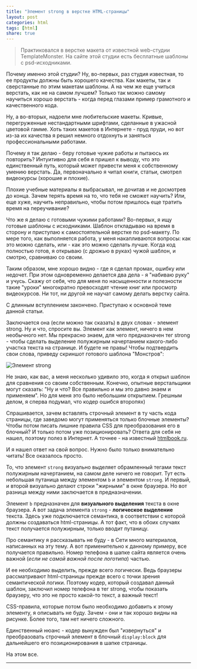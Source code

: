 ```yaml
---
title: "Элемент strong в верстке HTML-страницы"
layout: post
categories: html
tags: [html]
share: true
---
```


> Практиковался в верстке макета от известной web-студии TemplateMonster. На сайте этой студии есть бесплатные шаблоны с psd-исходниками.

Почему именно этой студии? Ну, во-первых, раз студия известная, то ее продукты должны быть хорошего качества. Как макеты, так и сверстанные по этим макетам шаблоны. А на чем же еще учиться верстать, как не на самом лучшем? Только так можно самому научиться хорошо верстать - когда перед глазами пример грамотного и качественного кода.

Ну, а во-вторых, надоели мне любительские макеты. Кривые, перегруженные нестандартными шрифтами, сделанные в ужасной цветовой гамме. Хоть таких макетов в Интернете - пруд пруди, но вот из-за их качества я решил немного отдохнуть и заняться профессиональными работами.

Почему я так делаю - беру готовые чужие работы и пытаюсь их повторить? Интуитивно для себя я пришел к выводу, что это единственный путь, который может привести меня к собственному умению верстать. Да, первоначально я читал книги, статьи, смотрел видеокурсы (хорошие и плохие).

Плохие учебные материалы я выбрасывал, не дочитав и не досмотрев до конца. Зачем терять время на то, что тебя не сможет научить? Или, еще хуже, научить неправильно, чтобы потом пришлось еще тратить время на переучивание?

Что же я делаю с готовыми чужими работами? Во-первых, я ищу готовые шаблоны с исходниками. Шаблон откладываю на время в сторону и приступаю к самостоятельной верстке по psd-макету. По мере того, как выполняется работа, у меня накапливаются вопросы: как это можно сделать, или - как это можно сделать лучше. Когда код полностью готов, я открываю (с дрожью в руках) чужой шаблон, и смотрю, сравниваю со своим.

Таким образом, мне хорошо видно - где я сделал промах, ошибку или недочет. При этом одновременно делается два дела - я "набиваю руку" и учусь. Скажу от себя, что для меня по насыщенности и полезности такие "уроки" многократно превосходят чтение книг или просмотр видеокурсов. Ни тот, ни другой не научат самому делать верстку сайта.

С длинным вступлением закончено. Приступаю к основной теме данной статьи.

Заключается она (если можно так сказать) в двух словах - элемент strong. Ну и что, спросите вы. Элемент как элемент, ничего в нем необычного нет. Мы прекрасно знаем, для чего предназначен тег strong - чтобы сделать выделение полужирным начертанием какого-либо участка текста на странице. И будете не правы! Чтобы подтвердить свои слова, приведу скриншот готового шаблона "Монстров":

![Элемент strong]({{site.url}}/images/uploads/2013/11/element-strong.png)

Не знаю, как вас, а меня несколько удивило это, когда я открыл шаблон для сравнения со своим собственным. Конечно, опытные верстальщики могут сказать: "Ну и что? Все правильно и мы это давно знаем и применяем". Но для меня это было небольшим открытием. Грешным делом, я сперва подумал, что кодер ошибся второпях)

Спрашивается, зачем вставлять строчный элемент в ту часть кода страницы, где заведомо могут применяться только блочные элементы? Чтобы потом писать лишние правила CSS для преобразования его в блочный? И только потом уже позиционировать? Ответа для себя не нашел, поэтому полез в Интернет. А точнее - на известный [htmlbook.ru][1].

И я нашел ответ на свой вопрос. Нужно было только внимательно читать! Все оказалось просто.

То, что элемент `strong` визуально выделяет обрамленный тегами текст полужирным начертанием, на самом деле ничего не говорит. Тут есть небольшая путаница между элементом `b` и элементом `strong`. И первый, и второй визуально делают строки "жирными" в окне браузера. Но вот разница между ними заключается в предназначении.

Элемент `b` предназначен для **визуального выделения** текста в окне браузера. А вот задача элемента `strong` - **логическое выделение** текста. Здесь уже подключается семантика, в соответствии с которой должны создаваться html-страницы. А тот факт, что в обоих случаях текст получается полужирным, только вводит путаницу.

Про семантику я рассказывать не буду - в Сети много материалов, написанных на эту тему. А вот применительно к данному примеру, все получается правильно. Номер телефона в шапке сайта является очень важной (*если не самой важной после логотипа*) частью.

И ее необходимо выделить, прежде всего логически. Ведь браузеры рассматривают html-страницы прежде всего с точки зрения семантической логики. Поэтому кодер, который создавал данный шаблон, заключил номер телефона в тег strong, чтобы показать браузеру, что это не просто какой-то текст, а важный текст!

CSS-правила, которые потом было необходимо добавить к этому элементу, я описывать не буду. Зачем - они и так хорошо видны на рисунке. Более того, там нет ничего сложного.

Единственный нюанс - кодер вынужден был "извернуться" и преобразовать строчный элемент в блочный `display:block` для дальнейшего его позиционирования в шапке страницы.

На этом все.

---

[1]: htmlbook.ru "HTML Book"